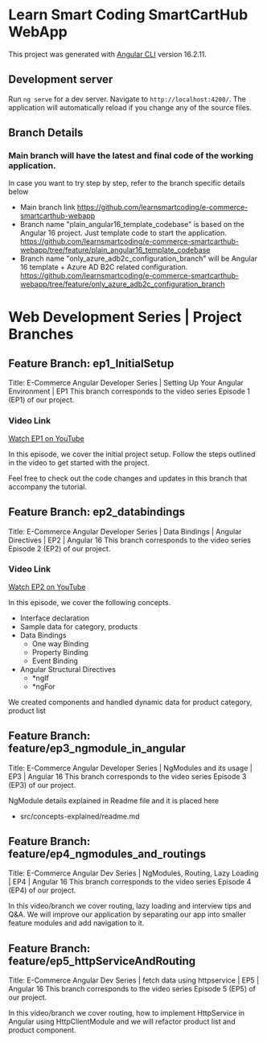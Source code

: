 # Learn Smart Coding SmartCartHub WebApp

This project was generated with [Angular CLI](https://github.com/angular/angular-cli) version 16.2.11.

## Development server

Run `ng serve` for a dev server. Navigate to `http://localhost:4200/`. The application will automatically reload if you change any of the source files.

## Branch Details
### Main branch will have the latest and final code of the working application.

In case you want to try step by step, refer to the branch specific details below
- Main branch link https://github.com/learnsmartcoding/e-commerce-smartcarthub-webapp
- Branch name "plain_angular16_template_codebase" is based on the Angular 16 project. Just template code to start the application. https://github.com/learnsmartcoding/e-commerce-smartcarthub-webapp/tree/feature/plain_angular16_template_codebase
- Branch name "only_azure_adb2c_configuration_branch" will be Angular 16 template + Azure AD B2C related configuration. https://github.com/learnsmartcoding/e-commerce-smartcarthub-webapp/tree/feature/only_azure_adb2c_configuration_branch

# Web Development Series | Project Branches

## Feature Branch: ep1_InitialSetup
Title: E-Commerce Angular Developer Series | Setting Up Your Angular Environment | EP1
This branch corresponds to the video series Episode 1 (EP1) of our project. 

### Video Link
[Watch EP1 on YouTube](https://youtu.be/tBvXGwxw7Jw)

In this episode, we cover the initial project setup. Follow the steps outlined in the video to get started with the project.

Feel free to check out the code changes and updates in this branch that accompany the tutorial.

## Feature Branch: ep2_databindings
Title: E-Commerce Angular Developer Series | Data Bindings | Angular Directives | EP2 | Angular 16
This branch corresponds to the video series Episode 2 (EP2) of our project. 

### Video Link
[Watch EP2 on YouTube](https://youtu.be/yZKIjFHYLzY)

In this episode, we cover the following concepts.
- Interface declaration
- Sample data for category, products
- Data Bindings
    - One way Binding
    - Property Binding
    - Event Binding
- Angular Structural  Directives
    - *ngIf
    - *ngFor

 We created components and handled dynamic data for product category, product list

## Feature Branch: feature/ep3_ngmodule_in_angular
Title: E-Commerce Angular Developer Series | NgModules and its usage | EP3 | Angular 16
This branch corresponds to the video series Episode 3 (EP3) of our project. 

NgModule details explained in Readme file and it is placed here
 - src/concepts-explained/readme.md

## Feature Branch: feature/ep4_ngmodules_and_routings 
Title: E-Commerce Angular Dev Series | NgModules, Routing, Lazy Loading | EP4 | Angular 16
This branch corresponds to the video series Episode 4 (EP4) of our project. 

In this video/branch we cover routing, lazy loading and interview tips and Q&A. We will improve our application by separating our app into smaller feature modules and add navigation to it.


## Feature Branch: feature/ep5_httpServiceAndRouting 
Title: E-Commerce Angular Dev Series | fetch data using httpservice | EP5 | Angular 16
This branch corresponds to the video series Episode 5 (EP5) of our project. 

In this video/branch we cover routing, how to implement HttpService in Angular using HttpClientModule and we will refactor product list and product component.